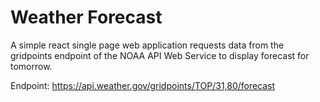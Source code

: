# Weather Forecast

A simple react single page web application requests data from the gridpoints endpoint of the NOAA API Web Service to display forecast for tomorrow.

Endpoint:
https://api.weather.gov/gridpoints/TOP/31,80/forecast
